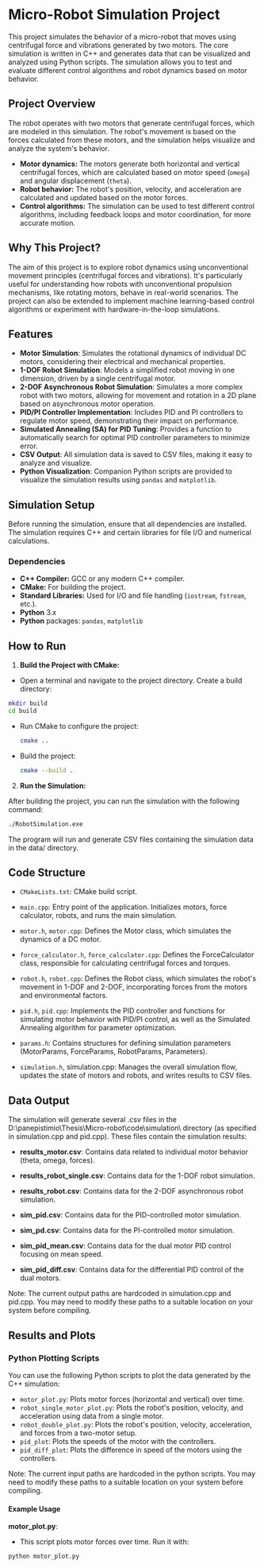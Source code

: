 # Micro-Robot Simulation Project

This project simulates the behavior of a micro-robot that moves using centrifugal force and vibrations generated by two motors. The core simulation is written in C++ and generates data that can be visualized and analyzed using Python scripts. The simulation allows you to test and evaluate different control algorithms and robot dynamics based on motor behavior.

## Project Overview

The robot operates with two motors that generate centrifugal forces, which are modeled in this simulation. The robot's movement is based on the forces calculated from these motors, and the simulation helps visualize and analyze the system's behavior.

- **Motor dynamics:** The motors generate both horizontal and vertical centrifugal forces, which are calculated based on motor speed (`omega`) and angular displacement (`theta`).
- **Robot behavior:** The robot's position, velocity, and acceleration are calculated and updated based on the motor forces.
- **Control algorithms:** The simulation can be used to test different control algorithms, including feedback loops and motor coordination, for more accurate motion.

## Why This Project?

The aim of this project is to explore robot dynamics using unconventional movement principles (centrifugal forces and vibrations). It's particularly useful for understanding how robots with unconventional propulsion mechanisms, like rotating motors, behave in real-world scenarios. The project can also be extended to implement machine learning-based control algorithms or experiment with hardware-in-the-loop simulations.

## Features

* **Motor Simulation**: Simulates the rotational dynamics of individual DC motors, considering their electrical and mechanical properties.
* **1-DOF Robot Simulation**: Models a simplified robot moving in one dimension, driven by a single centrifugal motor.
* **2-DOF Asynchronous Robot Simulation**: Simulates a more complex robot with two motors, allowing for movement and rotation in a 2D plane based on asynchronous motor operation.
* **PID/PI Controller Implementation**: Includes PID and PI controllers to regulate motor speed, demonstrating their impact on performance.
* **Simulated Annealing (SA) for PID Tuning**: Provides a function to automatically search for optimal PID controller parameters to minimize error.
* **CSV Output**: All simulation data is saved to CSV files, making it easy to analyze and visualize.
* **Python Visualization**: Companion Python scripts are provided to visualize the simulation results using `pandas` and `matplotlib`.

## Simulation Setup

Before running the simulation, ensure that all dependencies are installed. The simulation requires C++ and certain libraries for file I/O and numerical calculations.

### Dependencies

- **C++ Compiler:** GCC or any modern C++ compiler.
- **CMake:** For building the project.
- **Standard Libraries:** Used for I/O and file handling (`iostream`, `fstream`, etc.).
- **Python** 3.x
- **Python** packages: `pandas`, `matplotlib`
## How to Run

 1. **Build the Project with CMake:**

 - Open a terminal and navigate to the project directory.
  Create a build directory:
  ```bash
  mkdir build
  cd build
  ```

- Run CMake to configure the project:
  ```bash
  cmake ..
  ```

- Build the project:
  ```bash
  cmake --build .
  ```

2. **Run the Simulation:**

After building the project, you can run the simulation with the following command:

  ```bash
  ./RobotSimulation.exe
  ```

The program will run and generate CSV files containing the simulation data in the data/ directory.

## Code Structure
- `CMakeLists.txt`: CMake build script.

- `main.cpp`: Entry point of the application. Initializes motors, force calculator, robots, and runs the main simulation.

- `motor.h`, `motor.cpp`: Defines the Motor class, which simulates the dynamics of a DC motor.

- `force_calculator.h`, `force_calculator.cpp`: Defines the ForceCalculator class, responsible for calculating centrifugal forces and torques.

- `robot.h`, `robot.cpp`: Defines the Robot class, which simulates the robot's movement in 1-DOF and 2-DOF, incorporating forces from the motors and environmental factors.

- `pid.h`, `pid.cpp`: Implements the PID controller and functions for simulating motor behavior with PID/PI control, as well as the Simulated Annealing algorithm for parameter optimization.

- `params.h`: Contains structures for defining simulation parameters (MotorParams, ForceParams, RobotParams, Parameters).

- `simulation.h`, simulation.cpp: Manages the overall simulation flow, updates the state of motors and robots, and writes results to CSV files.

## Data Output
The simulation will generate several .csv files in the D:\panepistimio\Thesis\Micro-robot\code\simulation\ directory (as specified in simulation.cpp and pid.cpp). These files contain the simulation results:

- **results_motor.csv**: Contains data related to individual motor behavior (theta, omega, forces).

- **results_robot_single.csv**: Contains data for the 1-DOF robot simulation.

- **results_robot.csv**: Contains data for the 2-DOF asynchronous robot simulation.

- **sim_pid.csv**: Contains data for the PID-controlled motor simulation.

- **sim_pd.csv**: Contains data for the PI-controlled motor simulation.

- **sim_pid_mean.csv**: Contains data for the dual motor PID control focusing on mean speed.

- **sim_pid_diff.csv**: Contains data for the differential PID control of the dual motors.

Note: The current output paths are hardcoded in simulation.cpp and pid.cpp. You may need to modify these paths to a suitable location on your system before compiling.

## Results and Plots

### Python Plotting Scripts

You can use the following Python scripts to plot the data generated by the C++ simulation:

- `motor_plot.py`: Plots motor forces (horizontal and vertical) over time.
- `robot_single_motor_plot.py`: Plots the robot's position, velocity, and acceleration using data from a single motor.
- `robot_double_plot.py`: Plots the robot's position, velocity, acceleration, and forces from a two-motor setup.
- `pid_plot`: Plots the speeds of the motor with the controllers.
- `pid_diff_plot`: Plots the difference in speed of the motors using the controllers.
  
Note: The current input paths are hardcoded in the python scripts. You may need to modify these paths to a suitable location on your system before compiling.

#### Example Usage

**motor_plot.py**:
   - This script plots motor forces over time. Run it with:
   ```bash
   python motor_plot.py
   ```



